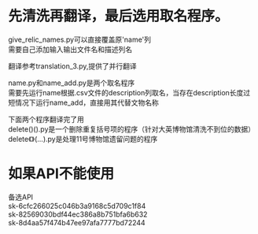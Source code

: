 # 先清洗再翻译，最后选用取名程序。  
give_relic_names.py可以直接覆盖原'name'列  
需要自己添加输入输出文件名和描述列名  
  
翻译参考translation_3.py,提供了并行翻译  
  
name.py和name_add.py是两个取名程序  
需要先运行name根据.csv文件的description列取名，当存在description长度过短情况下运行name_add，直接用其代替文物名称  

下面两个程序翻译完了用  
delete()().py是一个删除重复括号项的程序（针对大英博物馆清洗不到位的数据）  
delete《》(...).py是处理11号博物馆遗留问题的程序
# 如果API不能使用  
备选API  
sk-6cfc266025c046b3a9168c5d709c1f84  
sk-82569030bdf44ec386a8b751bfa6b632  
sk-8d4aa57f474b47ee97afa7777bd72244  
